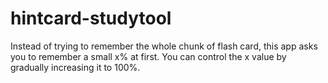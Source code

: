 # hintcard-studytool
Instead of trying to remember the whole chunk of flash card, this app asks you to remember a small x% at first. You can control the x value by gradually increasing it to 100%.
